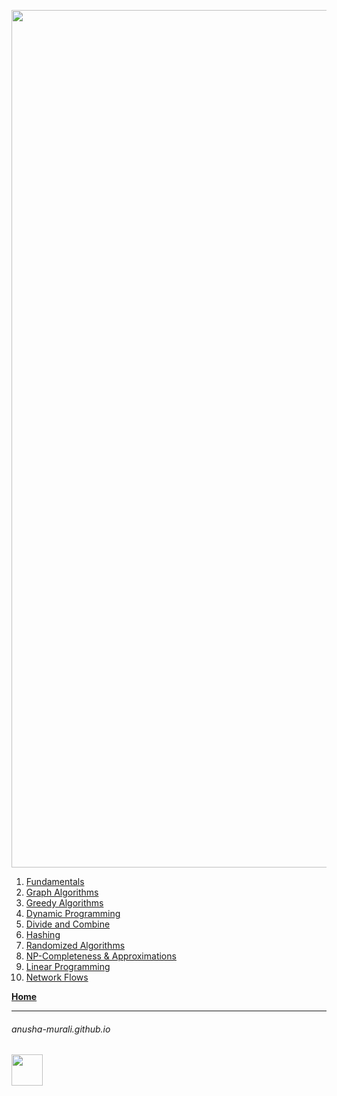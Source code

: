 
<p align="center">
<img width="1372" alt="cs124_title2" src="https://github.com/user-attachments/assets/1b41d6da-55f5-4a74-ab35-596e91535eaa" />
</p>

1. [Fundamentals](./fundamentals.md)
2. [Graph Algorithms](./graph.md)
3. [Greedy Algorithms](./greedy.md)
4. [Dynamic Programming](./dp.md)
5. [Divide and Combine](./dc.md)
6. [Hashing](./hashing.md)
7. [Randomized Algorithms](./randomized_algos.md)
8. [NP-Completeness & Approximations](./np.md)
9. [Linear Programming](./lp.md)
10.  [Network Flows](./network_flows.md)

<!---
1. [SQL Problems](./SQL/problems.md)
-->

**[Home](./../index.md)**

* * *
###### anusha-murali.github.io

<img src="https://github.com/anusha-murali/anusha-murali.github.io/assets/111596338/639243aa-2857-4595-a65a-7852762bb002" width="50" height="50"/>
